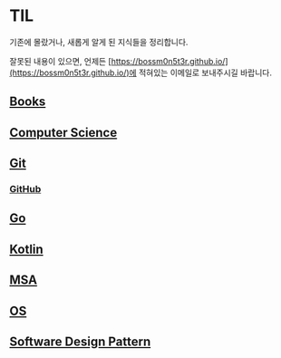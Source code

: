 # TIL

기존에 몰랐거나, 새롭게 알게 된 지식들을 정리합니다.

잘못된 내용이 있으면, 언제든 [https://bossm0n5t3r.github.io/](https://bossm0n5t3r.github.io/)에 적혀있는 이메일로 보내주시길 바랍니다.

## [Books](./Books/README.md)

## [Computer Science](./ComputerScience/README.md)

## [Git](./Git/README.md)

### [GitHub](./Git/GitHub/README.md)

## [Go](./Go/README.md)

## [Kotlin](./Kotlin/README.md)

## [MSA](./MSA/README.md)

## [OS](./OS/README.md)

## [Software Design Pattern](./SoftwareDesignPattern/README.md)
